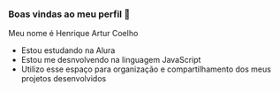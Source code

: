 ### Boas vindas ao meu perfil 💙
Meu nome é Henrique Artur Coelho
- Estou estudando na Alura
- Estou me desnvolvendo na linguagem JavaScript
- Utilizo esse espaço para organização e compartilhamento dos meus projetos desenvolvidos
